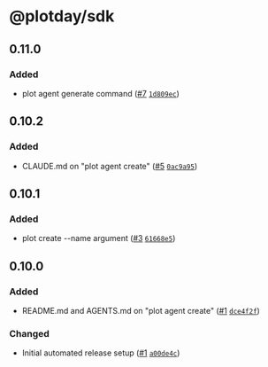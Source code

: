 # @plotday/sdk

## 0.11.0

### Added

- plot agent generate command ([#7](https://github.com/plotday/plot/pull/7) [`1d809ec`](https://github.com/plotday/plot/commit/1d809ec778244921cda072eb3744f36e28b3c1b4))

## 0.10.2

### Added

- CLAUDE.md on "plot agent create" ([#5](https://github.com/plotday/plot/pull/5) [`0ac9a95`](https://github.com/plotday/plot/commit/0ac9a95953212ccd3abb3517e143e6a0957c061b14))

## 0.10.1

### Added

- plot create --name argument ([#3](https://github.com/plotday/plot/pull/3) [`61668e5`](https://github.com/plotday/plot/commit/61668e5fb6a640f0894f922bc852f2669dd4ea39))

## 0.10.0

### Added

- README.md and AGENTS.md on "plot agent create" ([#1](https://github.com/plotday/plot/pull/1) [`dce4f2f`](https://github.com/plotday/plot/commit/dce4f2ff3596bd9c73212c90a1cd49a7dac12f48))

### Changed

- Initial automated release setup ([#1](https://github.com/plotday/plot/pull/1) [`a00de4c`](https://github.com/plotday/plot/commit/a00de4c48e3ec1d6190235d1d38fd3e5d398d480))
